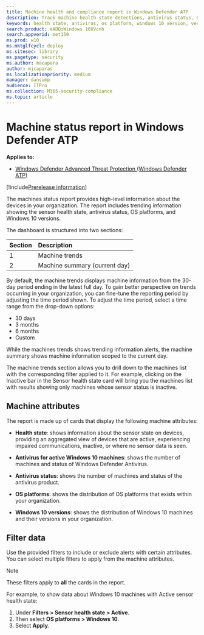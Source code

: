 ```yaml
---
title: Machine health and compliance report in Windows Defender ATP
description: Track machine health state detections, antivirus status, OS platform, and Windows 10 versions using the machine health and compliance report
keywords: health state, antivirus, os platform, windows 10 version, version, health, compliance, state
search.product: eADQiWindows 10XVcnh
search.appverid: met150
ms.prod: w10
ms.mktglfcycl: deploy
ms.sitesec: library
ms.pagetype: security
ms.author: macapara
author: mjcaparas
ms.localizationpriority: medium
manager: dansimp
audience: ITPro
ms.collection: M365-security-compliance 
ms.topic: article
---
```


# Machine status report in Windows Defender ATP
 
**Applies to:**
- [Windows Defender Advanced Threat Protection (Windows Defender ATP)](https://wincom.blob.core.windows.net/documents/Windows10_Commercial_Comparison.pdf)
 
[!include[Prerelease information](prerelease.md)]
 
The machines status report provides high-level information about the devices in your organization. The report includes trending information showing the sensor health state, antivirus status, OS platforms, and Windows 10 versions.
 
 
The dashboard is structured into two sections:
 
 
Section | Description 
:---|:---
1 | Machine trends
2 | Machine summary (current day)
 
 
 
By default, the machine trends displays machine information from the 30-day period ending in the latest full day. To gain better perspective on trends occurring in your organization, you can fine-tune the reporting period by adjusting the time period shown. To adjust the time period, select a time range from the drop-down options:
 
- 30 days
- 3 months
- 6 months
- Custom
 
While the machines trends shows trending information alerts, the machine summary shows machine information scoped to the current day.
 
The machine trends section allows you to drill down to the machines list with the corresponding filter applied to it. For example, clicking on the Inactive bar in the Sensor health state card will bring you the machines list with results showing only machines whose sensor status is inactive. 
 
 
 
 
## Machine attributes
The report is made up of cards that display the following machine attributes:
 
- **Health state**: shows information about the sensor state on devices, providing an aggregated view of devices that are active, experiencing impaired communications, inactive, or where no sensor data is seen.

- **Antivirus for active Windows 10 machines**: shows the number of machines and status of Windows Defender Antivirus.
 
- **Antivirus status**: shows the number of machines and status of the antivirus product. 
 
- **OS platforms**: shows the distribution of OS platforms that exists within your organization. 
 
- **Windows 10 versions**: shows the distribution of Windows 10 machines and their versions in your organization.
 
 
 
## Filter data
 
Use the provided filters to include or exclude alerts with certain attributes.
You can select multiple filters to apply from the machine attributes. 
 
>[!NOTE]
>These filters apply to **all** the cards in the report.
 
For example, to show data about Windows 10 machines with Active sensor health state:
 
1. Under **Filters > Sensor health state > Active**.
2. Then select **OS platforms > Windows 10**.
3. Select **Apply**.


